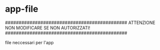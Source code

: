 # app-file
#############################################
ATTENZIONE NON MODIFICARE SE NON AUTORIZZATI!
#############################################

file neccessari per l'app

